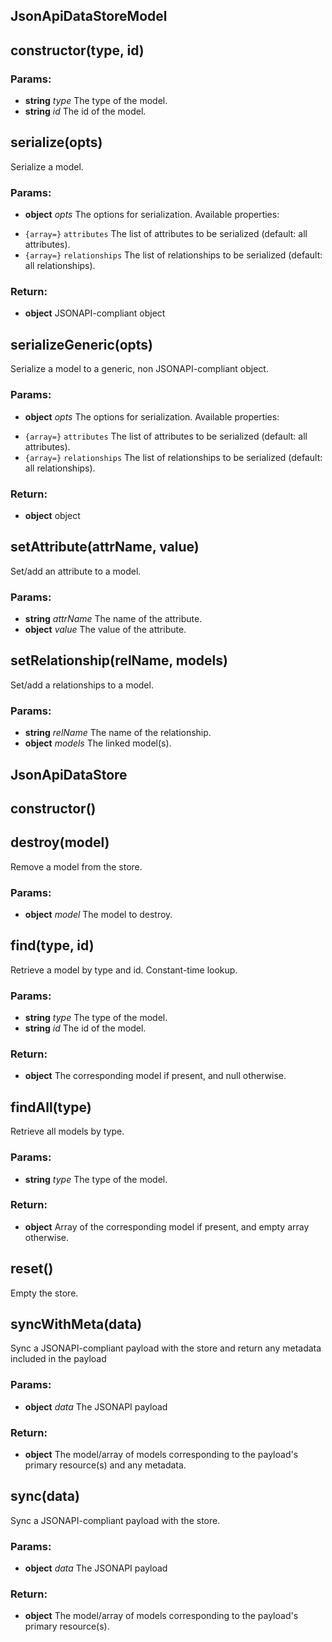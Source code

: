 

<!-- Start src\jsonapi-datastore.js -->

## JsonApiDataStoreModel

## constructor(type, id)

### Params:

* **string** *type* The type of the model.
* **string** *id* The id of the model.

## serialize(opts)

Serialize a model.

### Params:

* **object** *opts* The options for serialization. Available properties: 
 - `{array=}` `attributes` The list of attributes to be serialized (default: all attributes).
 - `{array=}` `relationships` The list of relationships to be serialized (default: all relationships).

### Return:

* **object** JSONAPI-compliant object

## serializeGeneric(opts)

Serialize a model to a generic, non JSONAPI-compliant object.

### Params:

* **object** *opts* The options for serialization. Available properties: 
 - `{array=}` `attributes` The list of attributes to be serialized (default: all attributes).
 - `{array=}` `relationships` The list of relationships to be serialized (default: all relationships).

### Return:

* **object** object

## setAttribute(attrName, value)

Set/add an attribute to a model.

### Params:

* **string** *attrName* The name of the attribute.
* **object** *value* The value of the attribute.

## setRelationship(relName, models)

Set/add a relationships to a model.

### Params:

* **string** *relName* The name of the relationship.
* **object** *models* The linked model(s).

## JsonApiDataStore

## constructor()

## destroy(model)

Remove a model from the store.

### Params:

* **object** *model* The model to destroy.

## find(type, id)

Retrieve a model by type and id. Constant-time lookup.

### Params:

* **string** *type* The type of the model.
* **string** *id* The id of the model.

### Return:

* **object** The corresponding model if present, and null otherwise.

## findAll(type)

Retrieve all models by type.

### Params:

* **string** *type* The type of the model.

### Return:

* **object** Array of the corresponding model if present, and empty array otherwise.

## reset()

Empty the store.

## syncWithMeta(data)

Sync a JSONAPI-compliant payload with the store and return any metadata included in the payload

### Params:

* **object** *data* The JSONAPI payload

### Return:

* **object** The model/array of models corresponding to the payload's primary resource(s) and any metadata.

## sync(data)

Sync a JSONAPI-compliant payload with the store.

### Params:

* **object** *data* The JSONAPI payload

### Return:

* **object** The model/array of models corresponding to the payload's primary resource(s).

<!-- End src\jsonapi-datastore.js -->

